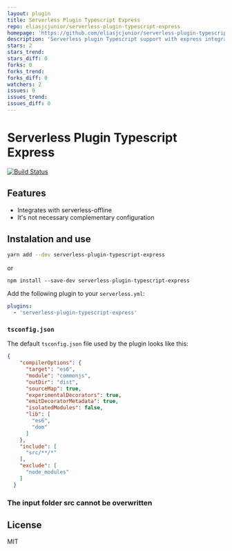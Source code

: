 ```yaml
---
layout: plugin
title: Serverless Plugin Typescript Express
repo: eliasjcjunior/serverless-plugin-typescript-express
homepage: 'https://github.com/eliasjcjunior/serverless-plugin-typescript-express'
description: 'Serverless plugin Typescript support with express integration'
stars: 2
stars_trend: 
stars_diff: 0
forks: 0
forks_trend: 
forks_diff: 0
watchers: 2
issues: 0
issues_trend: 
issues_diff: 0
---
```



# Serverless Plugin Typescript Express

[![Build Status](https://travis-ci.org/joemccann/dillinger.svg?branch=master)](https://travis-ci.org/joemccann/dillinger)


## Features

   * Integrates with serverless-offline
   * It's not necessary complementary configuration

## Instalation and use

```sh
yarn add --dev serverless-plugin-typescript-express
```
or
```
npm install --save-dev serverless-plugin-typescript-express
```

Add the following plugin to your `serverless.yml`:

```yaml
plugins:
  - 'serverless-plugin-typescript-express'
```

### `tsconfig.json`

The default `tsconfig.json` file used by the plugin looks like this:

```json
{
    "compilerOptions": {
      "target": "es6",
      "module": "commonjs",
      "outDir": "dist",
      "sourceMap": true,
      "experimentalDecorators": true,
      "emitDecoratorMetadata": true,
      "isolatedModules": false,      
      "lib": [ 
        "es6", 
        "dom" 
      ]
    },
    "include": [
      "src/**/*"
    ],
    "exclude": [
      "node_modules"
    ]
  } 
```

### The input folder src cannot be overwritten
License
----
MIT

   [serverless-plugin-typescript]: https://github.com/hewmen/serverless-plugin-typescript
